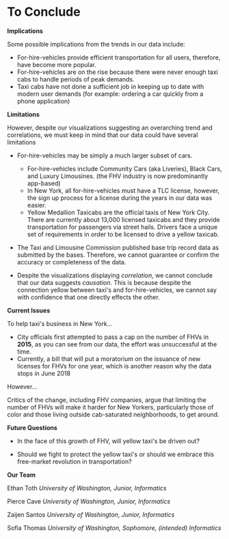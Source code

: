 
# To Conclude

**Implications**

Some possible implications from the trends in our data include:

- For-hire-vehicles provide efficient transportation for all users, therefore,
have become more popular.
- For-hire-vehicles are on the rise because there were never enough
taxi cabs to handle periods of peak demands.
- Taxi cabs have not done a sufficient job in keeping up to date with modern
user demands (for example: ordering a car quickly from a phone application)

**Limitations**

However, despite our visualizations suggesting an overarching trend and
correlations, we must keep in mind that our data could have several limitations

- For-hire-vehicles may be simply a much larger subset of cars.
  - For-hire-vehicles include Community Cars (aka Liveries), Black Cars,
    and Luxury Limousines. (the FHV industry is now predominantly app-based)
  - In New York, all for-hire-vehicles must have a TLC license, however,
    the sign up process for a license during the years in our data was easier.
  - Yellow Medallion Taxicabs are the official taxis of New York City. There
  are currently about 13,000 licensed taxicabs and they provide transportation
  for passengers via street hails. Drivers face a unique set of
  requirements in order to be licensed to drive a yellow taxicab.

- The Taxi and Limousine Commission published base trip record data as submitted
 by the bases. Therefore, we cannot guarantee or confirm the accuracy or
 completeness of the data.

 - Despite the visualizations displaying _correlation_, we cannot conclude that
 our data suggests _causation_. This is because despite the connection yellow
 between taxi's and for-hire-vehicles, we cannot say with confidence that
 one directly effects the other.

**Current Issues**

To help taxi's business in New York...

- City officials first attempted to pass a cap on the number of FHVs in **2015**,
as you can see from our data, the effort was unsuccessful at the time.
- Currently, a bill that will put a moratorium on the issuance of new licenses for FHVs for one year, which is another reason why the data stops in June 2018

However...

Critics of the change, including FHV companies, argue that limiting the number of FHVs will make it harder for New Yorkers, particularly those of color and those living outside cab-saturated neighborhoods, to get around.

**Future Questions**

- In the face of this growth of FHV, will yellow taxi's be driven out?

- Should we fight to protect the yellow taxi's or should we embrace this free-market revolution in transportation?

**Our Team**

Ethan Toth
_University of Washington, Junior, Informatics_

Pierce Cave
_University of Washington, Junior,  Informatics_

Zaijen Santos
_University of Washington, Junior, Informatics_

Sofia Thomas
_University of Washington, Sophomore, (intended) Informatics_
